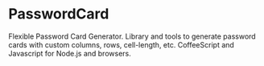 PasswordCard
============

Flexible Password Card Generator. Library and tools to generate password cards with custom columns, rows, cell-length, etc. CoffeeScript and Javascript for Node.js and browsers.
